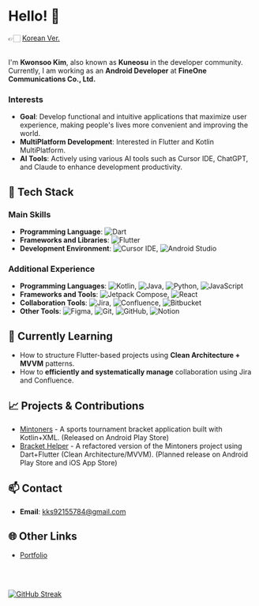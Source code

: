 # Hello! 👋  
👉🏻 [Korean Ver.](README.md) <br><br>

I'm **Kwonsoo Kim**, also known as **Kuneosu** in the developer community.  
Currently, I am working as an **Android Developer** at **FineOne Communications Co., Ltd.**

### Interests
- **Goal**: Develop functional and intuitive applications that maximize user experience, making people's lives more convenient and improving the world.
- **MultiPlatform Development**: Interested in Flutter and Kotlin MultiPlatform.
- **AI Tools**: Actively using various AI tools such as Cursor IDE, ChatGPT, and Claude to enhance development productivity.

## 🔧 Tech Stack

### Main Skills
- **Programming Language**: ![Dart](https://img.shields.io/badge/-Dart-0175C2?style=flat&logo=Dart&logoColor=white)
- **Frameworks and Libraries**: ![Flutter](https://img.shields.io/badge/-Flutter-02569B?style=flat&logo=Flutter&logoColor=white)
- **Development Environment**: ![Cursor IDE](https://img.shields.io/badge/-Cursor%20IDE-00A67E?style=flat), ![Android Studio](https://img.shields.io/badge/-Android%20Studio-3DDC84?style=flat&logo=Android%20Studio&logoColor=white)

### Additional Experience
- **Programming Languages**: ![Kotlin](https://img.shields.io/badge/-Kotlin-0095D5?style=flat&logo=Kotlin&logoColor=white), ![Java](https://img.shields.io/badge/-Java-007396?style=flat&logo=Java&logoColor=white), ![Python](https://img.shields.io/badge/-Python-3776AB?style=flat&logo=Python&logoColor=white), ![JavaScript](https://img.shields.io/badge/-JavaScript-F7DF1E?style=flat&logo=JavaScript&logoColor=black)
- **Frameworks and Tools**: ![Jetpack Compose](https://img.shields.io/badge/-Jetpack%20Compose-4285F4?style=flat&logo=Jetpack%20Compose&logoColor=white), ![React](https://img.shields.io/badge/-React-61DAFB?style=flat&logo=React&logoColor=black)
- **Collaboration Tools**: ![Jira](https://img.shields.io/badge/-Jira-0052CC?style=flat&logo=Jira&logoColor=white), ![Confluence](https://img.shields.io/badge/-Confluence-172B4D?style=flat&logo=Confluence&logoColor=white), ![Bitbucket](https://img.shields.io/badge/-Bitbucket-0052CC?style=flat&logo=Bitbucket&logoColor=white)
- **Other Tools**: ![Figma](https://img.shields.io/badge/-Figma-F24E1E?style=flat&logo=Figma&logoColor=white), ![Git](https://img.shields.io/badge/-Git-F05032?style=flat&logo=Git&logoColor=white), ![GitHub](https://img.shields.io/badge/-GitHub-181717?style=flat&logo=GitHub&logoColor=white), ![Notion](https://img.shields.io/badge/-Notion-000000?style=flat&logo=Notion&logoColor=white)

## 🌱 Currently Learning
- How to structure Flutter-based projects using **Clean Architecture + MVVM** patterns.
- How to **efficiently and systematically manage** collaboration using Jira and Confluence.

## 📈 Projects & Contributions

- [Mintoners](https://github.com/Kuneosu/Mintoners) - A sports tournament bracket application built with Kotlin+XML. (Released on Android Play Store)
- [Bracket Helper](https://github.com/Kuneosu/bracket_helper) - A refactored version of the Mintoners project using Dart+Flutter (Clean Architecture/MVVM). (Planned release on Android Play Store and iOS App Store)

## 📫 Contact

- **Email**: [kks92155784@gmail.com](mailto:kks92155784@gmail.com)

## 🌐 Other Links

- [Portfolio](https://kimkwonsu.notion.site/2bca6f20ec054d48802fa142de7b918f?pvs=74)

<br><br>

[![GitHub Streak](https://streak-stats.demolab.com?user=Kuneosu&mode=weekly)](https://git.io/streak-stats)

<br><br>

<!--START_SECTION:waka-->
<!--END_SECTION:waka-->
